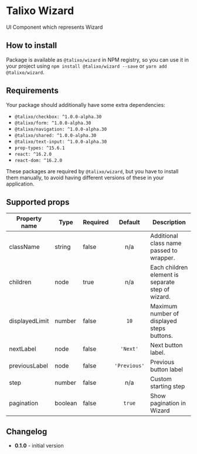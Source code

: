 # Talixo Wizard

UI Component which represents Wizard

## How to install

Package is available as `@talixo/wizard` in NPM registry, so you can use it in your project
using `npm install @talixo/wizard --save` or `yarn add @talixo/wizard`.

## Requirements

Your package should additionally have some extra dependencies:

- `@talixo/checkbox: ^1.0.0-alpha.30`
- `@talixo/form: ^1.0.0-alpha.30`
- `@talixo/navigation: ^1.0.0-alpha.30`
- `@talixo/shared: ^1.0.0-alpha.30`
- `@talixo/text-input: ^1.0.0-alpha.30`
- `prop-types: ^15.6.1`
- `react: ^16.2.0`
- `react-dom: ^16.2.0`

These packages are required by `@talixo/wizard`, but you have to install them manually,
to avoid having different versions of these in your application.

## Supported props

Property name | Type      | Required | Default      | Description                    
--------------|-----------|----------|:------------:|--------------------------------
className     | string    |  false   | n/a          | Additional class name passed to wrapper.
children      | node      |  true    | n/a          | Each children element is separate step of wizard.
displayedLimit| number    |  false   | `10`         | Maximum number of displayed steps buttons.
nextLabel     | node      |  false   | `'Next'`     | Next button label.
previousLabel | node      |  false   | `'Previous'` | Previous button label
step          | number    |  false   | n/a          | Custom starting step
pagination    | boolean   |  false   | `true`       | Show pagination in Wizard 

## Changelog

- **0.1.0** - initial version
